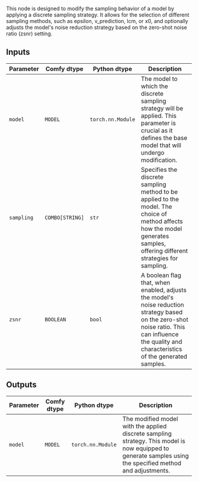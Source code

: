 
This node is designed to modify the sampling behavior of a model by applying a discrete sampling strategy. It allows for the selection of different sampling methods, such as epsilon, v_prediction, lcm, or x0, and optionally adjusts the model's noise reduction strategy based on the zero-shot noise ratio (zsnr) setting.

## Inputs

| Parameter | Comfy dtype | Python dtype     | Description |
|-----------|--------------|-------------------|-------------|
| `model`   | `MODEL`     | `torch.nn.Module` | The model to which the discrete sampling strategy will be applied. This parameter is crucial as it defines the base model that will undergo modification. |
| `sampling`| `COMBO[STRING]` | `str`           | Specifies the discrete sampling method to be applied to the model. The choice of method affects how the model generates samples, offering different strategies for sampling. |
| `zsnr`    | `BOOLEAN`   | `bool`           | A boolean flag that, when enabled, adjusts the model's noise reduction strategy based on the zero-shot noise ratio. This can influence the quality and characteristics of the generated samples. |

## Outputs

| Parameter | Comfy dtype | Python dtype     | Description |
|-----------|-------------|-------------------|-------------|
| `model`   | `MODEL`     | `torch.nn.Module` | The modified model with the applied discrete sampling strategy. This model is now equipped to generate samples using the specified method and adjustments. |
